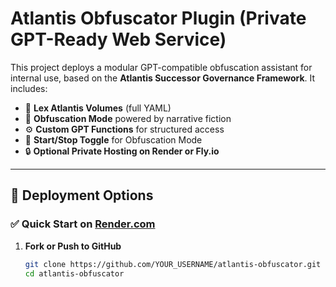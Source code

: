 # Atlantis Obfuscator Plugin (Private GPT-Ready Web Service)

This project deploys a modular GPT-compatible obfuscation assistant for internal use, based on the **Atlantis Successor Governance Framework**. It includes:

- 📜 **Lex Atlantis Volumes** (full YAML)
- 🧠 **Obfuscation Mode** powered by narrative fiction
- ⚙️ **Custom GPT Functions** for structured access
- 🔁 **Start/Stop Toggle** for Obfuscation Mode
- 🔒 **Optional Private Hosting on Render or Fly.io**

---

## 🚀 Deployment Options

### ✅ Quick Start on [Render.com](https://render.com)

1. **Fork or Push to GitHub**

   ```bash
   git clone https://github.com/YOUR_USERNAME/atlantis-obfuscator.git
   cd atlantis-obfuscator
